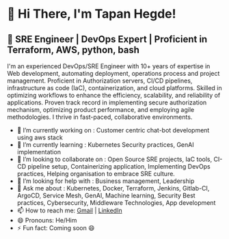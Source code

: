 # 👋 Hi There, I'm Tapan Hegde!

## 🚀 SRE Engineer | DevOps Expert | Proficient in Terraform, AWS, python, bash

I'm an experienced DevOps/SRE Engineer with 10+ years of expertise in Web development, automating deployment, operations process and project management. Proficient in Authorization servers, CI/CD pipelines, infrastructure as code (IaC), containerization, and cloud platforms. Skilled in optimizing workflows to enhance the efficiency, scalability, and reliability of applications. Proven track record in implementing secure authorization mechanism, optimizing product performance, and employing agile methodologies. I thrive in fast-paced, collaborative environments.

- 🔭 I’m currently working on : Customer centric chat-bot development using aws stack
- 🌱 I’m currently learning : Kubernetes Security practices, GenAI implementation
- 👯 I’m looking to collaborate on : Open Source SRE projects, IaC tools, CI-CD pipeline setup, Containerizing application, Implementing DevOps practices, Helping organisation to embrace SRE culture.
- 🤔 I’m looking for help with : Business management, Leadership
- 💬 Ask me about : Kubernetes, Docker, Terraform, Jenkins, Gitlab-CI, ArgoCD, Service Mesh, GenAI, Machine learning, Security Best practices, Cybersecurity, Middleware Technologies, App development
- 📫 How to reach me: [Gmail](tapanhegde091@gmail.com) | [LinkedIn](www.linkedin.com/in/tapanhegde)
- 😄 Pronouns: He/Him
- ⚡ Fun fact: Coming soon 😄

